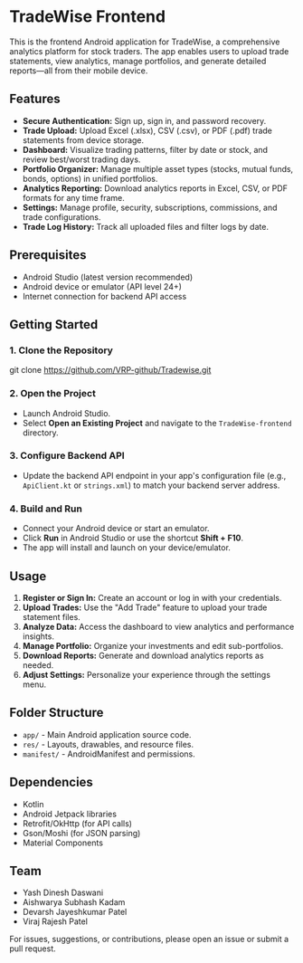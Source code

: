 # TradeWise Frontend

This is the frontend Android application for TradeWise, a comprehensive analytics platform for stock traders. The app enables users to upload trade statements, view analytics, manage portfolios, and generate detailed reports—all from their mobile device.

## Features

- **Secure Authentication:** Sign up, sign in, and password recovery.
- **Trade Upload:** Upload Excel (.xlsx), CSV (.csv), or PDF (.pdf) trade statements from device storage.
- **Dashboard:** Visualize trading patterns, filter by date or stock, and review best/worst trading days.
- **Portfolio Organizer:** Manage multiple asset types (stocks, mutual funds, bonds, options) in unified portfolios.
- **Analytics Reporting:** Download analytics reports in Excel, CSV, or PDF formats for any time frame.
- **Settings:** Manage profile, security, subscriptions, commissions, and trade configurations.
- **Trade Log History:** Track all uploaded files and filter logs by date.

## Prerequisites

- Android Studio (latest version recommended)
- Android device or emulator (API level 24+)
- Internet connection for backend API access

## Getting Started

### 1. Clone the Repository

git clone https://github.com/VRP-github/Tradewise.git


### 2. Open the Project

- Launch Android Studio.
- Select **Open an Existing Project** and navigate to the `TradeWise-frontend` directory.

### 3. Configure Backend API

- Update the backend API endpoint in your app's configuration file (e.g., `ApiClient.kt` or `strings.xml`) to match your backend server address.

### 4. Build and Run

- Connect your Android device or start an emulator.
- Click **Run** in Android Studio or use the shortcut **Shift + F10**.
- The app will install and launch on your device/emulator.

## Usage

1. **Register or Sign In:** Create an account or log in with your credentials.
2. **Upload Trades:** Use the "Add Trade" feature to upload your trade statement files.
3. **Analyze Data:** Access the dashboard to view analytics and performance insights.
4. **Manage Portfolio:** Organize your investments and edit sub-portfolios.
5. **Download Reports:** Generate and download analytics reports as needed.
6. **Adjust Settings:** Personalize your experience through the settings menu.

## Folder Structure

- `app/` - Main Android application source code.
- `res/` - Layouts, drawables, and resource files.
- `manifest/` - AndroidManifest and permissions.

## Dependencies

- Kotlin
- Android Jetpack libraries
- Retrofit/OkHttp (for API calls)
- Gson/Moshi (for JSON parsing)
- Material Components

## Team

- Yash Dinesh Daswani
- Aishwarya Subhash Kadam
- Devarsh Jayeshkumar Patel
- Viraj Rajesh Patel

For issues, suggestions, or contributions, please open an issue or submit a pull request.
